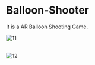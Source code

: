 # Balloon-Shooter

It is a AR Balloon Shooting Game.



![11](https://user-images.githubusercontent.com/42642799/87582309-dae6c500-c6f7-11ea-8f2b-1a4a216bc3bc.jpg)
<br><br>

![12](https://user-images.githubusercontent.com/42642799/87582342-e803b400-c6f7-11ea-99b8-6c3701b981a9.jpg)
